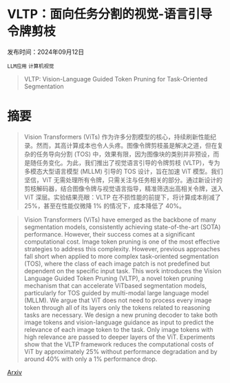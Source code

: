 # VLTP：面向任务分割的视觉-语言引导令牌剪枝

发布时间：2024年09月12日

`LLM应用` `计算机视觉`

> VLTP: Vision-Language Guided Token Pruning for Task-Oriented Segmentation

# 摘要

> Vision Transformers (ViTs) 作为许多分割模型的核心，持续刷新性能纪录。然而，其高计算成本也令人头疼。图像令牌剪枝虽是解决之道，但在复杂的任务导向分割 (TOS) 中，效果有限，因为图像块的类别并非预设，而是随任务变化。为此，我们推出了视觉语言引导的令牌剪枝 (VLTP)，专为多模态大型语言模型 (MLLM) 引导的 TOS 设计，旨在加速 ViT 模型。我们坚信，ViT 无需处理所有令牌，只需关注与任务相关的部分。通过新设计的剪枝解码器，结合图像令牌与视觉语言指导，精准筛选出高相关令牌，送入 ViT 深层。实验结果亮眼：VLTP 在不损性能的前提下，将计算成本削减了 25%，甚至在性能仅微降 1% 的情况下，成本降低了 40%。

> Vision Transformers (ViTs) have emerged as the backbone of many segmentation models, consistently achieving state-of-the-art (SOTA) performance. However, their success comes at a significant computational cost. Image token pruning is one of the most effective strategies to address this complexity. However, previous approaches fall short when applied to more complex task-oriented segmentation (TOS), where the class of each image patch is not predefined but dependent on the specific input task. This work introduces the Vision Language Guided Token Pruning (VLTP), a novel token pruning mechanism that can accelerate ViTbased segmentation models, particularly for TOS guided by multi-modal large language model (MLLM). We argue that ViT does not need to process every image token through all of its layers only the tokens related to reasoning tasks are necessary. We design a new pruning decoder to take both image tokens and vision-language guidance as input to predict the relevance of each image token to the task. Only image tokens with high relevance are passed to deeper layers of the ViT. Experiments show that the VLTP framework reduces the computational costs of ViT by approximately 25% without performance degradation and by around 40% with only a 1% performance drop.

[Arxiv](https://arxiv.org/abs/2409.08464)